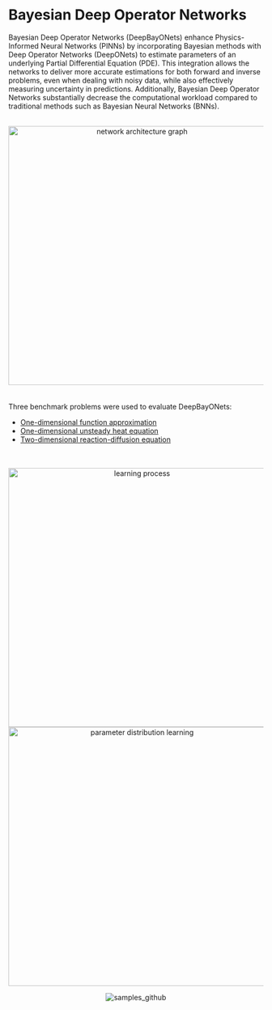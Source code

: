 # Bayesian Deep Operator Networks
Bayesian Deep Operator Networks (DeepBayONets) enhance Physics-Informed Neural Networks (PINNs) by incorporating Bayesian methods with Deep Operator Networks (DeepONets) to estimate parameters of an underlying Partial Differential Equation (PDE). This integration allows the networks to deliver more accurate estimations for both forward and inverse problems, even when dealing with noisy data, while also effectively measuring uncertainty in predictions. Additionally, Bayesian Deep Operator Networks substantially decrease the computational workload compared to traditional methods such as Bayesian Neural Networks (BNNs).
<br><br>
<div align="center">
  <img width="512" alt="network architecture graph" src="https://github.com/user-attachments/assets/01f4b821-0fbd-40f6-87da-329dcdea5a2b" style="display: block; margin: 0 auto;"/>
</div>
<br><br>
Three benchmark problems were used to evaluate DeepBayONets:
<ul>
  <li><a href="https://github.com/csml-beach/differentiable-models/blob/3b98dc6ff09f885417caab0b80758b927ec13894/notebooks/func-approximator/func-approx-high-noise.ipynb" target="_blank">One-dimensional function approximation </a></li>
  <li><a href="https://github.com/csml-beach/differentiable-models/blob/3b98dc6ff09f885417caab0b80758b927ec13894/notebooks/heat-equation/bayes-pinn-PDE-posterior-samples.ipynb" target="_blank">One-dimensional unsteady heat equation </a></li>
  <li><a href="https://github.com/csml-beach/differentiable-models/blob/3b98dc6ff09f885417caab0b80758b927ec13894/notebooks/2D-non-linear-diffusion-reaction/2d-nonlinear-diffusion-reaction.ipynb" target="_blank">Two-dimensional reaction-diffusion equation </a></li>
</ul>
<br> <br>
<div align="center">
  <img width="512" src="https://github.com/user-attachments/assets/38881587-441d-4a4e-9ba2-f4dc1d22d4b3" alt="learning process" style="display: block; margin: 0 auto;">
  <img width="512" src="https://github.com/user-attachments/assets/23f327da-2377-407c-a657-b604846be593" alt="parameter distribution learning" style="display: block; margin: 0 auto;">
<div align="center">
  
![samples_github](https://github.com/user-attachments/assets/60cb9064-ff1b-401b-b6ff-50900c817a4a)

